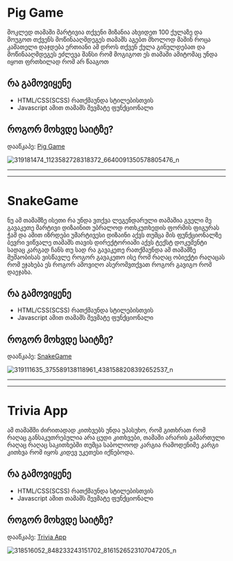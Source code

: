 # Pig Game 
მოკლედ თამაში მარტივია თქვენი მიზანია ახვიდეთ 100 ქულაზე და მოუგოთ თქვენს მოწინააღმდეგეს თამაშს აგებთ მხოლოდ მაშინ როცა კამათელი დაჯდება ერთიანი ამ დროს თქვენ ქულა გინულდებათ და მოწინააღმდეგეს ეძლევა შანსი რომ მოგიგოთ ეს თამაში ამიტომაც უნდა იყოთ ფრთხილად რომ არ წააგოთ

## რა გამოვიყენე
* HTML/CSS(SCSS) რათქმაუნდა სტილებისთვის
* Javascript ამით თამაშს შევმატე ფუნქციონალი

## როგორ მოხვდე საიტზე?
დააწკაპე: [Pig Game](https://grapsinho.github.io/Games/Pig-Game/index?fbclid=IwAR1XUqN-uEII8U9Zh5hJ7bV6x66AJwy_yK_6evxK197jU50u_6ktnhyT_yE)

![319181474_1123582728318372_6640091350578805476_n](https://user-images.githubusercontent.com/92812712/207900067-66fc0301-7c6e-4ef0-812b-1a6f8b159518.png)

- - - -
- - - -

# SnakeGame
ნუ ამ თამაშზე ისეთი რა უნდა ვთქვა ლეგენდარული თამაშია გველი მე გავაკეთე მარტივი დიზაინით უბრალოდ ოთხკუთხედის ფორმის ფიგურას ჭამ და ამით იზრდები უმარტივესი დიზაინი აქვს თუმცა მის ფუნქციონალზე ბევრი ვიწვალე თამაშს თავის დირექტორიაში აქვს ტექსტ დოკუმენტი სადაც კარგად ჩანს თუ სად რა გავაკეთე რათქმაუნდა ამ თამაშზე მუშაობისას ვისწავლე როგორ გავაკეთო ისე რომ რაღაც ობიექტი რაღაცას რომ ეჯახება ეს როგორ ამოვიღო ასერომვთქვათ როგორ გავიგო რომ დაეჯახა.

## რა გამოვიყენე
* HTML/CSS(SCSS) რათქმაუნდა სტილებისთვის
* Javascript ამით თამაშს შევმატე ფუნქციონალი

## როგორ მოხვდე საიტზე?
დააწკაპე: [SnakeGame](https://grapsinho.github.io/Games/SnakeGame/)

![319111635_375589138118961_4381588208392652537_n](https://user-images.githubusercontent.com/92812712/207907456-0e843675-a9d2-46fb-9e80-522bd0bd440d.png)

- - - -
- - - -

# Trivia App 
ამ თამაშში ძირითადად კითხვებს უნდა უპასუხო, რომ გითხრათ რომ რაღაც განსაკუთრებულია არა ცუდი კითხვები, თამაში არარის გამართული რაღაც რაღაც საკითხებში თუმცა საბოლოოდ კარგია რამოდენიმე კარგი კითხვა რომ იყოს კიდევ უკეთესი იქნებოდა.

## რა გამოვიყენე
* HTML/CSS(SCSS) რათქმაუნდა სტილებისთვის
* Javascript ამით თამაშს შევმატე ფუნქციონალი

## როგორ მოხვდე საიტზე?
დააწკაპე: [Trivia App](https://grapsinho.github.io/Games/Trivia-app/)

![318516052_848233243151702_8161526523107047205_n](https://user-images.githubusercontent.com/92812712/207909933-b6ffad3d-618e-4157-b04c-17254e7b6fa8.png)
